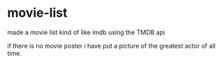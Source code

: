 # movie-list

made a movie list kind of like imdb using the TMDB api

if there is no movie poster i have put a picture of the greatest actor of all time.
